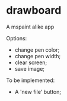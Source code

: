 # drawboard
A mspaint alike app


Options: 
- change pen color;
- change pen width;
- clear screen;
- save image;


To be implemented:
- A 'new file' button;
